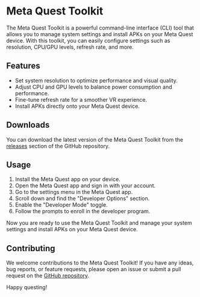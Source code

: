 # Meta Quest Toolkit

The Meta Quest Toolkit is a powerful command-line interface (CLI) tool that allows you to manage system settings and install APKs on your Meta Quest device. With this toolkit, you can easily configure settings such as resolution, CPU/GPU levels, refresh rate, and more.

## Features

- Set system resolution to optimize performance and visual quality.
- Adjust CPU and GPU levels to balance power consumption and performance.
- Fine-tune refresh rate for a smoother VR experience.
- Install APKs directly onto your Meta Quest device.

## Downloads

You can download the latest version of the Meta Quest Toolkit from the [releases](https://github.com/danishashraf047/quest-toolkit-cli/releases) section of the GitHub repository.

## Usage

1. Install the Meta Quest app on your device.
2. Open the Meta Quest app and sign in with your account.
3. Go to the settings menu in the Meta Quest app.
4. Scroll down and find the "Developer Options" section.
5. Enable the "Developer Mode" toggle.
6. Follow the prompts to enroll in the developer program.

Now you are ready to use the Meta Quest Toolkit and manage your system settings and install APKs on your Meta Quest device.

## Contributing

We welcome contributions to the Meta Quest Toolkit! If you have any ideas, bug reports, or feature requests, please open an issue or submit a pull request on the [GitHub repository](https://github.com/danishashraf047/quest-toolkit-cli).

Happy questing!